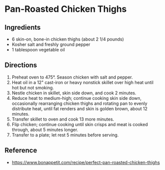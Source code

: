# Pan-Roasted Chicken Thighs

## Ingredients

* 6 skin-on, bone-in chicken thighs (about 2 1/4 pounds)
* Kosher salt and freshly ground pepper
* 1 tablespoon vegetable oil

## Directions

1. Preheat oven to 475°. Season chicken with salt and pepper.
2. Heat oil in a 12" cast-iron or heavy nonstick skillet over high heat until hot but not smoking.
3. Nestle chicken in skillet, skin side down, and cook 2 minutes.
4. Reduce heat to medium-high; continue cooking skin side down, occasionally rearranging chicken thighs and rotating pan to evenly distribute heat, until fat renders and skin is golden brown, about 12 minutes.
5. Transfer skillet to oven and cook 13 more minutes.
6. Flip chicken; continue cooking until skin crisps and meat is cooked through, about 5 minutes longer.
7. Transfer to a plate; let rest 5 minutes before serving.

## Reference

* <https://www.bonappetit.com/recipe/perfect-pan-roasted-chicken-thighs>
